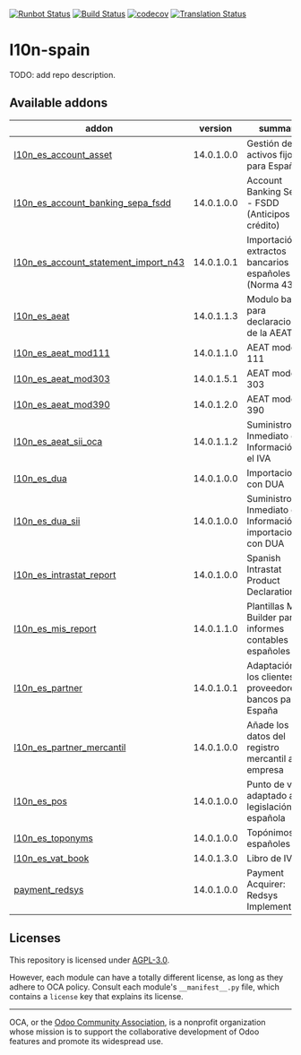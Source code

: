 [![Runbot Status](https://runbot.odoo-community.org/runbot/badge/flat/189/14.0.svg)](https://runbot.odoo-community.org/runbot/repo/github-com-oca-l10n-spain-189)
[![Build Status](https://travis-ci.com/OCA/l10n-spain.svg?branch=14.0)](https://travis-ci.com/OCA/l10n-spain)
[![codecov](https://codecov.io/gh/OCA/l10n-spain/branch/14.0/graph/badge.svg)](https://codecov.io/gh/OCA/l10n-spain)
[![Translation Status](https://translation.odoo-community.org/widgets/l10n-spain-14-0/-/svg-badge.svg)](https://translation.odoo-community.org/engage/l10n-spain-14-0/?utm_source=widget)

<!-- /!\ do not modify above this line -->

# l10n-spain

TODO: add repo description.

<!-- /!\ do not modify below this line -->

<!-- prettier-ignore-start -->

[//]: # (addons)

Available addons
----------------
addon | version | summary
--- | --- | ---
[l10n_es_account_asset](l10n_es_account_asset/) | 14.0.1.0.0 | Gestión de activos fijos para España
[l10n_es_account_banking_sepa_fsdd](l10n_es_account_banking_sepa_fsdd/) | 14.0.1.0.0 | Account Banking Sepa - FSDD (Anticipos de crédito)
[l10n_es_account_statement_import_n43](l10n_es_account_statement_import_n43/) | 14.0.1.0.1 | Importación de extractos bancarios españoles (Norma 43)
[l10n_es_aeat](l10n_es_aeat/) | 14.0.1.1.3 | Modulo base para declaraciones de la AEAT
[l10n_es_aeat_mod111](l10n_es_aeat_mod111/) | 14.0.1.1.0 | AEAT modelo 111
[l10n_es_aeat_mod303](l10n_es_aeat_mod303/) | 14.0.1.5.1 | AEAT modelo 303
[l10n_es_aeat_mod390](l10n_es_aeat_mod390/) | 14.0.1.2.0 | AEAT modelo 390
[l10n_es_aeat_sii_oca](l10n_es_aeat_sii_oca/) | 14.0.1.1.2 | Suministro Inmediato de Información en el IVA
[l10n_es_dua](l10n_es_dua/) | 14.0.1.0.0 | Importaciones con DUA
[l10n_es_dua_sii](l10n_es_dua_sii/) | 14.0.1.0.0 | Suministro Inmediato de Información de importaciones con DUA
[l10n_es_intrastat_report](l10n_es_intrastat_report/) | 14.0.1.0.0 | Spanish Intrastat Product Declaration
[l10n_es_mis_report](l10n_es_mis_report/) | 14.0.1.1.0 | Plantillas MIS Builder para informes contables españoles
[l10n_es_partner](l10n_es_partner/) | 14.0.1.0.1 | Adaptación de los clientes, proveedores y bancos para España
[l10n_es_partner_mercantil](l10n_es_partner_mercantil/) | 14.0.1.0.0 | Añade los datos del registro mercantil a la empresa
[l10n_es_pos](l10n_es_pos/) | 14.0.1.0.0 | Punto de venta adaptado a la legislación española
[l10n_es_toponyms](l10n_es_toponyms/) | 14.0.1.0.0 | Topónimos españoles
[l10n_es_vat_book](l10n_es_vat_book/) | 14.0.1.3.0 | Libro de IVA
[payment_redsys](payment_redsys/) | 14.0.1.0.0 | Payment Acquirer: Redsys Implementation

[//]: # (end addons)

<!-- prettier-ignore-end -->

## Licenses

This repository is licensed under [AGPL-3.0](LICENSE).

However, each module can have a totally different license, as long as they adhere to OCA
policy. Consult each module's `__manifest__.py` file, which contains a `license` key
that explains its license.

----

OCA, or the [Odoo Community Association](http://odoo-community.org/), is a nonprofit
organization whose mission is to support the collaborative development of Odoo features
and promote its widespread use.
